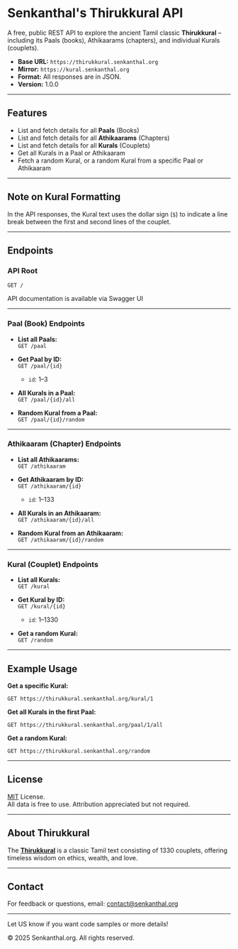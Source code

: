 # Senkanthal's Thirukkural API

A free, public REST API to explore the ancient Tamil classic **Thirukkural** – including its Paals (books), Athikaarams (chapters), and individual Kurals (couplets).

- **Base URL:** `https://thirukkural.senkanthal.org`
- **Mirror:** `https://kural.senkanthal.org`
- **Format:** All responses are in JSON.
- **Version:** 1.0.0

---

## Features

- List and fetch details for all **Paals** (Books)
- List and fetch details for all **Athikaarams** (Chapters)
- List and fetch details for all **Kurals** (Couplets)
- Get all Kurals in a Paal or Athikaaram
- Fetch a random Kural, or a random Kural from a specific Paal or Athikaaram

---

## Note on Kural Formatting

In the API responses, the Kural text uses the dollar sign (`$`) to indicate a line break between the first and second lines of the couplet.

---

## Endpoints

### API Root

```
GET /
```
API documentation is available via Swagger UI

---

### Paal (Book) Endpoints

- **List all Paals:**  
  `GET /paal`

- **Get Paal by ID:**  
  `GET /paal/{id}`  
  - `id`: 1–3

- **All Kurals in a Paal:**  
  `GET /paal/{id}/all`

- **Random Kural from a Paal:**  
  `GET /paal/{id}/random`

---

### Athikaaram (Chapter) Endpoints

- **List all Athikaarams:**  
  `GET /athikaaram`

- **Get Athikaaram by ID:**  
  `GET /athikaaram/{id}`  
  - `id`: 1–133

- **All Kurals in an Athikaaram:**  
  `GET /athikaaram/{id}/all`

- **Random Kural from an Athikaaram:**  
  `GET /athikaaram/{id}/random`

---

### Kural (Couplet) Endpoints

- **List all Kurals:**  
  `GET /kural`

- **Get Kural by ID:**  
  `GET /kural/{id}`  
  - `id`: 1–1330

- **Get a random Kural:**  
  `GET /random`

---

## Example Usage

**Get a specific Kural:**
```http
GET https://thirukkural.senkanthal.org/kural/1
```

**Get all Kurals in the first Paal:**
```http
GET https://thirukkural.senkanthal.org/paal/1/all
```

**Get a random Kural:**
```http
GET https://thirukkural.senkanthal.org/random
```

---

## License

[MIT](LICENSE) License.  
All data is free to use. Attribution appreciated but not required.

---

## About Thirukkural

The [**Thirukkural**](https://www.projectmadurai.org/pm_etexts/utf8/pmuni0001.html) is a classic Tamil text consisting of 1330 couplets, offering timeless wisdom on ethics, wealth, and love.

---

## Contact

For feedback or questions, email: [contact@senkanthal.org](mailto:contact@senkanthal.org)

---

Let US know if you want code samples or more details!

© 2025 Senkanthal.org. All rights reserved.
